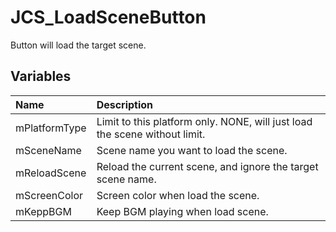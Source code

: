 # JCS_LoadSceneButton

Button will load the target scene.

## Variables

| Name          | Description                                                                |
|:--------------|:---------------------------------------------------------------------------|
| mPlatformType | Limit to this platform only. NONE, will just load the scene without limit. |
| mSceneName    | Scene name you want to load the scene.                                     |
| mReloadScene  | Reload the current scene, and ignore the target scene name.                |
| mScreenColor  | Screen color when load the scene.                                          |
| mKeppBGM      | Keep BGM playing when load scene.                                          |
